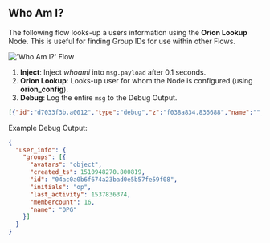 Who Am I?
---------

The following flow looks-up a users information using the **Orion Lookup**
Node. This is useful for finding Group IDs for use within other Flows.

!['Who Am I?' Flow](https://github.com/orion-labs/node-red-contrib-orion/raw/master/docs/example-whoami.png)

1. **Inject**: Inject *whoami* into `msg.payload` after 0.1 seconds.
2. **Orion Lookup**: Looks-up user for whom the Node is configured (using **orion_config**).
3. **Debug**: Log the entire `msg` to the Debug Output.

```json
[{"id":"d7033f3b.a0012","type":"debug","z":"f038a834.836688","name":"","active":true,"tosidebar":true,"console":false,"tostatus":false,"complete":"true","x":510,"y":420,"wires":[]},{"id":"f79280b0.d0168","type":"orion_lookup","z":"f038a834.836688","name":"","orion_config":"","x":340,"y":420,"wires":[["d7033f3b.a0012"]]},{"id":"4bb83296.5ab0ec","type":"inject","z":"f038a834.836688","name":"","topic":"","payload":"whoami","payloadType":"str","repeat":"","crontab":"","once":true,"onceDelay":0.1,"x":140,"y":420,"wires":[["f79280b0.d0168"]]}]
```

Example Debug Output:

```json
{
  "user_info": {
    "groups": [{
      "avatars": "object",
      "created_ts": 1510948270.800819,
      "id": "04ac0a0b6f674a23bad0e5b57fe59f08",
      "initials": "op",
      "last_activity": 1537836374,
      "membercount": 16,
      "name": "OPG"
    }]
  }
}
```
